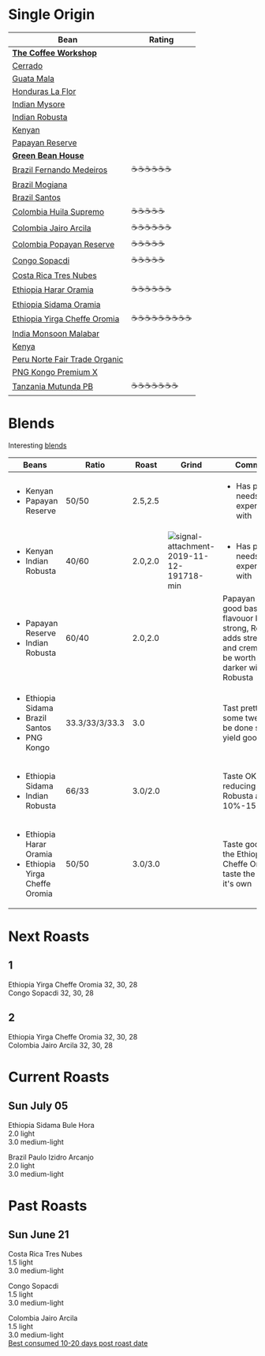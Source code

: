 # Single Origin

| Bean | Rating |
|------|--------|
| **[The Coffee Workshop]** |  |
| [Cerrado](Cerrado.md) |  |
| [Guata Mala](GuataMala.md) |  |
| [Honduras La Flor](HondurasLaFlor.md) |  |
| [Indian Mysore](IndianMysore.md) |  |
| [Indian Robusta](IndianRobusta.md) |  |
| [Kenyan](Kenyan.md) |  |
| [Papayan Reserve](PapayanReserve.md) |  |
| **[Green Bean House]** |  |
| [Brazil Fernando Medeiros](BrazilFernandoMedeiros.md) | :coffee::coffee::coffee::coffee::coffee::coffee: |
| [Brazil Mogiana](BrazilMogiana.md) |  |
| [Brazil Santos](BrazilSantos.md) |  |
| [Colombia Huila Supremo](ColombiaHuilaSupremo.md) | :coffee::coffee::coffee::coffee::coffee: |
| [Colombia Jairo Arcila](ColombiaJairoArcila.md) | :coffee::coffee::coffee::coffee::coffee::coffee: |
| [Colombia Popayan Reserve](ColombiaPopayanReserve.md) | :coffee::coffee::coffee::coffee::coffee: |
| [Congo Sopacdi](CongoSopacdi.md) | :coffee::coffee::coffee::coffee::coffee: |
| [Costa Rica Tres Nubes](CostaRicaTresNubes.md) |  |
| [Ethiopia Harar Oramia](EthiopiaHararOramia.md) | :coffee::coffee::coffee::coffee::coffee::coffee: |
| [Ethiopia Sidama Oramia](EthiopiaSidamaOromia.md) |  |
| [Ethiopia Yirga Cheffe Oromia](EthiopiaYirgaCheffeOromia.md) | :coffee::coffee::coffee::coffee::coffee::coffee::coffee::coffee::coffee: |
| [India Monsoon Malabar](IndiaMonsoonMalabar.md) |  |
| [Kenya](Kenya.md) |  |
| [Peru Norte Fair Trade Organic](PeruNorteFairTradeOrganic.md) |  |
| [PNG Kongo Premium X](PNGKongoPremiumX.md) |  |
| [Tanzania Mutunda PB](TanzaniaMatundaPB.md) | :coffee::coffee::coffee::coffee::coffee::coffee::coffee: |


[The Coffee Workshop]: https://www.thecoffeeworkshop.co.nz/store/c6/Green_Coffee_Beans_%28500gm%2C_1kg%2C_5kg_%26_15kg%29.html
[Green Bean House]: https://www.greenbeanhouse.co.nz/green-coffee-beans.html


# Blends

Interesting [blends](https://www.greenbeanhouse.co.nz/page/classic-blends.html)

| Beans                   | Ratio | Roast   | Grind | Comments |
|-------------------------|-------|---------|-------|----
| <ul><li>Kenyan</li><li>Papayan Reserve</li></ul> | 50/50 | 2.5,2.5 | | <ul><li>Has potential, needs experimenting with</li><ul> 
| <ul><li>Kenyan</li><li>Indian Robusta</li><ul> | 40/60 | 2.0,2.0 | ![signal-attachment-2019-11-12-191718-min](https://user-images.githubusercontent.com/2862029/68647862-c8722580-0583-11ea-993c-09ed10db39e5.jpeg) | <ul><li>Has potential, needs experimenting with</li><ul> 
| <ul><li>Papayan Reserve</li><li>Indian Robusta</li></ul> | 60/40 | 2.0,2.0 | | Papayan makes a good base full of flavouor but not strong, Robusta adds strength and crema. Could be worth going darker with the Robusta 
| <ul><li>Ethiopia Sidama</li><li>Brazil Santos</li><li>PNG Kongo</li></ol> | 33.3/33/3/33.3 | 3.0 |  | Tast pretty good, some tweaking to be done should yield good results 
| <ul><li>Ethiopia Sidama</li><li>Indian Robusta</li></ul> | 66/33 | 3.0/2.0 |  | Taste OK. Try reducing the Robusta another 10%-15% 
| <ul><li>Ethiopia Harar Oramia</li><li>Ethiopia Yirga Cheffe Oromia</li></ul> | 50/50 | 3.0/3.0 |  | Taste good. but the Ethiopia Yirga Cheffe Oromia taste the best on it's own 

# Next Roasts

## 1

Ethiopia Yirga Cheffe Oromia 32, 30, 28  
Congo Sopacdi 32, 30, 28

## 2 

Ethiopia Yirga Cheffe Oromia 32, 30, 28  
Colombia Jairo Arcila 32, 30, 28

# Current Roasts

## Sun July 05

Ethiopia Sidama Bule Hora  
2.0 light  
3.0 medium-light

Brazil Paulo Izidro Arcanjo  
2.0 light  
3.0 medium-light

# Past Roasts

## Sun June 21

Costa Rica Tres Nubes  
1.5 light  
3.0 medium-light

Congo Sopacdi  
1.5 light  
3.0 medium-light

Colombia Jairo Arcila  
1.5 light  
3.0 medium-light  
[Best consumed 10-20 days post roast date](https://vikingcoffee.co.nz/products/jairo-arcila-gesha-natural)
